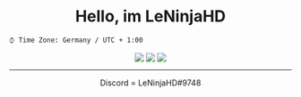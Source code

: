 <div align="center">

<h1>Hello, im LeNinjaHD</h1>
</div>


<!--

<!--START_SECTION:waka-->

```text
⌚︎ Time Zone: Germany / UTC + 1:00
```
<!--END_SECTION:waka-->
<div align="center">
	
<span>
  <img align="center" src="https://github-profile-trophy.vercel.app/?username=leninjahd&margin-w=15&row=1" />
</span>

<span>
  <img align="center" src="https://github-readme-stats.vercel.app/api?username=leninjahd&count_private=true&show_icons=true&include_all_commits=true&theme=dark" />
</span>

<span>
  <img align="center" src="https://github-readme-stats.vercel.app/api/wakatime?username=leninjahd&layout=compact&theme=dark" />
</span>

---

</details>

Discord = LeNinjaHD#9748

